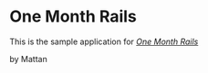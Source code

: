# One Month Rails

This is the sample application for
[*One Month Rails*](http://onemonthrails.com)

by Mattan